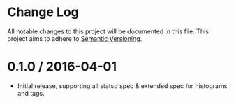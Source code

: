 # Change Log

All notable changes to this project will be documented in this file.
This project aims to adhere to [Semantic Versioning](http://semver.org/).

# 0.1.0 / 2016-04-01

- Initial release, supporting all statsd spec & extended spec for histograms and tags.
